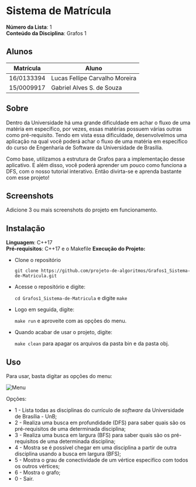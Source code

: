 # Sistema de Matrícula

**Número da Lista**: 1<br>
**Conteúdo da Disciplina**: Grafos 1<br>

## Alunos
|Matrícula | Aluno |
| -- | -- |
| 16/0133394  |  Lucas Fellipe Carvalho Moreira |
| 15/0009917  |  Gabriel Alves S. de Souza |

## Sobre
<p>
Dentro da Universidade há uma grande dificuldade em achar o fluxo de uma matéria em específico, por vezes, essas matérias possuem várias outras como pré-requisito. Tendo em vista essa dificuldade, desenvolvelmos uma aplicação na qual você poderá achar o fluxo de uma matéria em específico do curso de Engenharia de Software da Universidade de Brasília.
</p>
<p>
Como base, utilizamos a estrutura de Grafos para a implementação desse aplicativo. E além disso, você poderá aprender um pouco como funciona a DFS, com o nosso tutorial interativo. Então divirta-se e aprenda bastante com esse projeto!
</p>

## Screenshots
Adicione 3 ou mais screenshots do projeto em funcionamento.

## Instalação 
**Linguagem**: C++17<br>
**Pré-requisitos**: C++17 e o Makefile
**Execução do Projeto:**

* Clone o repositório

  ```git clone https://github.com/projeto-de-algoritmos/Grafos1_Sistema-de-Matricula.git```

* Acesse o repositório e digite:

  ```cd Grafos1_Sistema-de-Matricula``` e digite ```make```

* Logo em seguida, digite:

  ```make run``` e aproveite com as opções do menu.

* Quando acabar de usar o projeto, digite:

  ```make clean``` para apagar os arquivos da pasta bin e da pasta obj.

## Uso 

Para usar, basta digitar as opções do menu:

![Menu](assets/images/menu.png)

Opções:

* 1 - Lista todas as disciplinas do currículo de *software* da Universidade de Brasília - UnB;
* 2 - Realiza uma busca em profundidade (DFS) para saber quais são os pré-requisitos de uma determinada disciplina;
* 3 - Realiza uma busca em largura (BFS) para saber quais são os pré-requisitos de uma determinada disciplina;
* 4 - Mostra se é possível chegar em uma disciplina a partir de outra disciplina usando a busca em largura (BFS);
* 5 - Mostra o grau de conectividade de um vértice especifíco com todos os outros vértices;
* 6 - Mostra o grafo;
* 0 - Sair.




